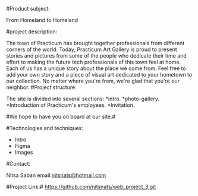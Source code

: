 #Product subject:

From Homeland to Homeland


#project description:

The town of Practicum has brought together professionals from different corners of the world. Today, Practicum Art Gallery is proud to present stories and pictures from some of the people who dedicate their time and effort to making the future tech professionals of this town feel at home. Each of us has a unique story about the place we come from. Feel free to add your own story and a piece of visual art dedicated to your hometown to our collection. No matter where you're from, we're glad that you're our neighbor.
#Project structure:

The site is divided into several sections:
*intro.
*photo-gallery.
*Introduction of Practicum's employees.
*Invitation.


#We hope to have you on board at our site.#

#Technologies and techniques:
* Intro  
* Figma  
* Images

#Contact:

Nitsa Saban email:nitsnats@hotmail.com

#Project Link:# https://github.com/nitsnats/web_project_3.git